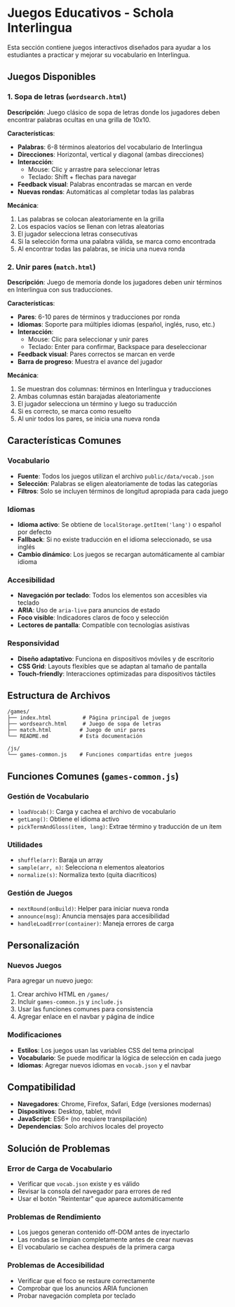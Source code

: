 # Juegos Educativos - Schola Interlingua

Esta sección contiene juegos interactivos diseñados para ayudar a los estudiantes a practicar y mejorar su vocabulario en Interlingua.

## Juegos Disponibles

### 1. Sopa de letras (`wordsearch.html`)

**Descripción**: Juego clásico de sopa de letras donde los jugadores deben encontrar palabras ocultas en una grilla de 10x10.

**Características**:
- **Palabras**: 6-8 términos aleatorios del vocabulario de Interlingua
- **Direcciones**: Horizontal, vertical y diagonal (ambas direcciones)
- **Interacción**: 
  - Mouse: Clic y arrastre para seleccionar letras
  - Teclado: Shift + flechas para navegar
- **Feedback visual**: Palabras encontradas se marcan en verde
- **Nuevas rondas**: Automáticas al completar todas las palabras

**Mecánica**:
1. Las palabras se colocan aleatoriamente en la grilla
2. Los espacios vacíos se llenan con letras aleatorias
3. El jugador selecciona letras consecutivas
4. Si la selección forma una palabra válida, se marca como encontrada
5. Al encontrar todas las palabras, se inicia una nueva ronda

### 2. Unir pares (`match.html`)

**Descripción**: Juego de memoria donde los jugadores deben unir términos en Interlingua con sus traducciones.

**Características**:
- **Pares**: 6-10 pares de términos y traducciones por ronda
- **Idiomas**: Soporte para múltiples idiomas (español, inglés, ruso, etc.)
- **Interacción**:
  - Mouse: Clic para seleccionar y unir pares
  - Teclado: Enter para confirmar, Backspace para deseleccionar
- **Feedback visual**: Pares correctos se marcan en verde
- **Barra de progreso**: Muestra el avance del jugador

**Mecánica**:
1. Se muestran dos columnas: términos en Interlingua y traducciones
2. Ambas columnas están barajadas aleatoriamente
3. El jugador selecciona un término y luego su traducción
4. Si es correcto, se marca como resuelto
5. Al unir todos los pares, se inicia una nueva ronda

## Características Comunes

### Vocabulario
- **Fuente**: Todos los juegos utilizan el archivo `public/data/vocab.json`
- **Selección**: Palabras se eligen aleatoriamente de todas las categorías
- **Filtros**: Solo se incluyen términos de longitud apropiada para cada juego

### Idiomas
- **Idioma activo**: Se obtiene de `localStorage.getItem('lang')` o español por defecto
- **Fallback**: Si no existe traducción en el idioma seleccionado, se usa inglés
- **Cambio dinámico**: Los juegos se recargan automáticamente al cambiar idioma

### Accesibilidad
- **Navegación por teclado**: Todos los elementos son accesibles via teclado
- **ARIA**: Uso de `aria-live` para anuncios de estado
- **Foco visible**: Indicadores claros de foco y selección
- **Lectores de pantalla**: Compatible con tecnologías asistivas

### Responsividad
- **Diseño adaptativo**: Funciona en dispositivos móviles y de escritorio
- **CSS Grid**: Layouts flexibles que se adaptan al tamaño de pantalla
- **Touch-friendly**: Interacciones optimizadas para dispositivos táctiles

## Estructura de Archivos

```
/games/
├── index.html          # Página principal de juegos
├── wordsearch.html     # Juego de sopa de letras
├── match.html         # Juego de unir pares
└── README.md          # Esta documentación

/js/
└── games-common.js    # Funciones compartidas entre juegos
```

## Funciones Comunes (`games-common.js`)

### Gestión de Vocabulario
- `loadVocab()`: Carga y cachea el archivo de vocabulario
- `getLang()`: Obtiene el idioma activo
- `pickTermAndGloss(item, lang)`: Extrae término y traducción de un ítem

### Utilidades
- `shuffle(arr)`: Baraja un array
- `sample(arr, n)`: Selecciona n elementos aleatorios
- `normalize(s)`: Normaliza texto (quita diacríticos)

### Gestión de Juegos
- `nextRound(onBuild)`: Helper para iniciar nueva ronda
- `announce(msg)`: Anuncia mensajes para accesibilidad
- `handleLoadError(container)`: Maneja errores de carga

## Personalización

### Nuevos Juegos
Para agregar un nuevo juego:

1. Crear archivo HTML en `/games/`
2. Incluir `games-common.js` y `include.js`
3. Usar las funciones comunes para consistencia
4. Agregar enlace en el navbar y página de índice

### Modificaciones
- **Estilos**: Los juegos usan las variables CSS del tema principal
- **Vocabulario**: Se puede modificar la lógica de selección en cada juego
- **Idiomas**: Agregar nuevos idiomas en `vocab.json` y el navbar

## Compatibilidad

- **Navegadores**: Chrome, Firefox, Safari, Edge (versiones modernas)
- **Dispositivos**: Desktop, tablet, móvil
- **JavaScript**: ES6+ (no requiere transpilación)
- **Dependencias**: Solo archivos locales del proyecto

## Solución de Problemas

### Error de Carga de Vocabulario
- Verificar que `vocab.json` existe y es válido
- Revisar la consola del navegador para errores de red
- Usar el botón "Reintentar" que aparece automáticamente

### Problemas de Rendimiento
- Los juegos generan contenido off-DOM antes de inyectarlo
- Las rondas se limpian completamente antes de crear nuevas
- El vocabulario se cachea después de la primera carga

### Problemas de Accesibilidad
- Verificar que el foco se restaure correctamente
- Comprobar que los anuncios ARIA funcionen
- Probar navegación completa por teclado
